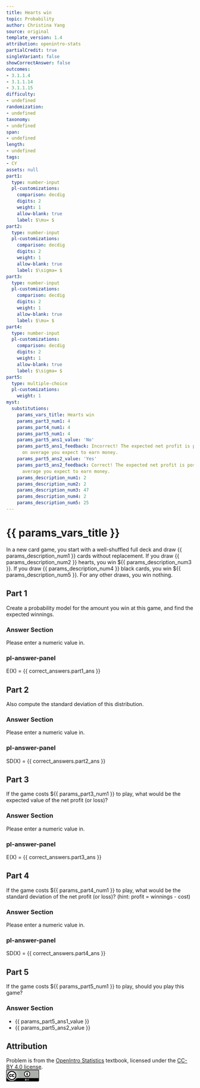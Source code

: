 ```yaml
---
title: Hearts win
topic: Probability
author: Christina Yang
source: original
template_version: 1.4
attribution: openintro-stats
partialCredit: true
singleVariant: false
showCorrectAnswer: false
outcomes:
- 3.1.1.4
- 3.1.1.14
- 3.1.1.15
difficulty:
- undefined
randomization:
- undefined
taxonomy:
- undefined
span:
- undefined
length:
- undefined
tags:
- CY
assets: null
part1:
  type: number-input
  pl-customizations:
    comparison: decdig
    digits: 2
    weight: 1
    allow-blank: true
    label: $\mu= $
part2:
  type: number-input
  pl-customizations:
    comparison: decdig
    digits: 2
    weight: 1
    allow-blank: true
    label: $\sigma= $
part3:
  type: number-input
  pl-customizations:
    comparison: decdig
    digits: 2
    weight: 1
    allow-blank: true
    label: $\mu= $
part4:
  type: number-input
  pl-customizations:
    comparison: decdig
    digits: 2
    weight: 1
    allow-blank: true
    label: $\sigma= $
part5:
  type: multiple-choice
  pl-customizations:
    weight: 1
myst:
  substitutions:
    params_vars_title: Hearts win
    params_part3_num1: 4
    params_part4_num1: 4
    params_part5_num1: 4
    params_part5_ans1_value: 'No'
    params_part5_ans1_feedback: Incorrect! The expected net profit is positive, so
      on average you expect to earn money.
    params_part5_ans2_value: 'Yes'
    params_part5_ans2_feedback: Correct! The expected net profit is positive, so on
      average you expect to earn money.
    params_description_num1: 2
    params_description_num2: 2
    params_description_num3: 47
    params_description_num4: 2
    params_description_num5: 25
---
```

# {{ params_vars_title }}
<div class="mathjax_ignore">
In a new card game, you start with a well-shuffled full deck and draw {{ params_description_num1 }} cards without replacement. If you draw {{ params_description_num2 }} hearts, you win ${{ params_description_num3 }}. If you draw {{ params_description_num4 }} black cards, you win ${{ params_description_num5 }}. For any other draws, you win nothing.
</div>

## Part 1

Create a probability model for the amount you win at this game, and find the expected winnings.

### Answer Section

Please enter a numeric value in.

### pl-answer-panel

E(X) = {{ correct_answers.part1_ans }}

## Part 2

Also compute the standard deviation of this distribution.

### Answer Section

Please enter a numeric value in.

### pl-answer-panel

SD(X) = {{ correct_answers.part2_ans }}

## Part 3

If the game costs ${{ params_part3_num1 }} to play, what would be the expected value of the net profit (or loss)?

### Answer Section

Please enter a numeric value in.

### pl-answer-panel

E(X) = {{ correct_answers.part3_ans }}

## Part 4

If the game costs ${{ params_part4_num1 }} to play, what would be the standard deviation of the net profit (or loss)? (hint: profit = winnings - cost)

### Answer Section

Please enter a numeric value in.

### pl-answer-panel

SD(X) = {{ correct_answers.part4_ans }}

## Part 5

If the game costs ${{ params_part5_num1 }} to play, should you play this game?

### Answer Section

- {{ params_part5_ans1_value }}
- {{ params_part5_ans2_value }}

## Attribution

Problem is from the [OpenIntro Statistics](https://openintro.org/book/os/) textbook, licensed under the [CC-BY 4.0 license](https://creativecommons.org/licenses/by/4.0/).<br>![Image representing the Creative Commons 4.0 BY license.](https://raw.githubusercontent.com/firasm/bits/master/by.png)